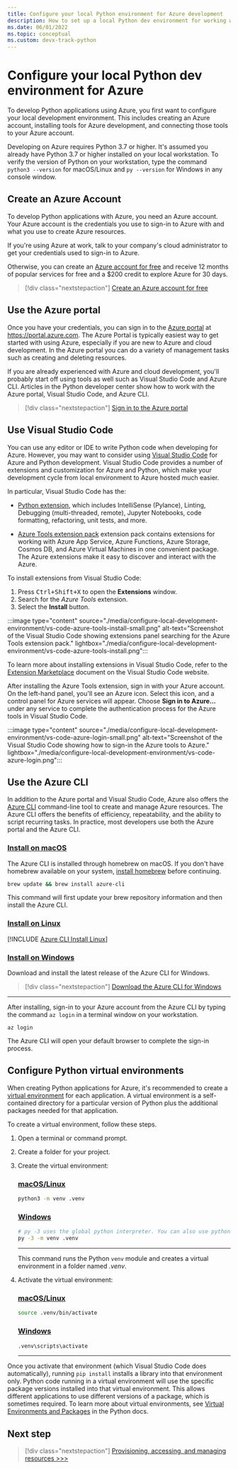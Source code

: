 ```yaml
---
title: Configure your local Python environment for Azure development
description: How to set up a local Python dev environment for working with Azure.
ms.date: 06/01/2022
ms.topic: conceptual
ms.custom: devx-track-python
---
```


# Configure your local Python dev environment for Azure

To develop Python applications using Azure, you first want to configure your local development environment.  This includes creating an Azure account, installing tools for Azure development, and connecting those tools to your Azure account.

Developing on Azure requires Python 3.7 or higher. It's assumed you already have Python 3.7 or higher installed on your local workstation. To verify the version of Python on your workstation, type the command `python3 --version` for macOS/Linux and `py --version` for Windows in any console window.

## Create an Azure Account

To develop Python applications with Azure, you need an Azure account.  Your Azure account is the credentials you use to sign-in to Azure with and what you use to create Azure resources.

If you're using Azure at work, talk to your company's cloud administrator to get your credentials used to sign-in to Azure.

Otherwise, you can create an [Azure account for free](https://azure.microsoft.com/free/python/) and receive 12 months of popular services for free and a $200 credit to explore Azure for 30 days.

> [!div class="nextstepaction"]
> [Create an Azure account for free](https://azure.microsoft.com/free/python/)

## Use the Azure portal

Once you have your credentials, you can sign in to the [Azure portal](https://portal.azure.com) at https://portal.azure.com.  The Azure Portal is typically easiest way to get started with using Azure, especially if you are new to Azure and cloud development. In the Azure portal you can do a variety of management tasks such as creating and deleting resources. 

If you are already experienced with Azure and cloud development, you'll probably start off using tools as well such as Visual Studio Code and Azure CLI. Articles in the Python developer center show how to work with the Azure portal, Visual Studio Code, and Azure CLI.

> [!div class="nextstepaction"]
> [Sign in to the Azure portal](https://portal.azure.com)

## Use Visual Studio Code

You can use any editor or IDE to write Python code when developing for Azure. However, you may want to consider using [Visual Studio Code](https://code.visualstudio.com/) for Azure and Python development. Visual Studio Code provides a number of extensions and customization for Azure and Python, which make your development cycle from local environment to Azure hosted much easier.

In particular, Visual Studio Code has the:

* [Python extension](https://marketplace.visualstudio.com/items?itemName=ms-python.python), which includes IntelliSense (Pylance), Linting, Debugging (multi-threaded, remote), Jupyter Notebooks, code formatting, refactoring, unit tests, and more.

* [Azure Tools extension pack](https://marketplace.visualstudio.com/items?itemName=ms-vscode.vscode-node-azure-pack) extension pack contains extensions for working with Azure App Service, Azure Functions, Azure Storage, Cosmos DB, and Azure Virtual Machines in one convenient package. The Azure extensions make it easy to discover and interact with the Azure.

To install extensions from Visual Studio Code:

1. Press <kbd>Ctrl+Shift+X</kbd> to open the **Extensions** window.
1. Search for the *Azure Tools* extension.
1. Select the **Install** button.

:::image type="content" source="./media/configure-local-development-environment/vs-code-azure-tools-install-small.png" alt-text="Screenshot of the Visual Studio Code showing extensions panel searching for the Azure Tools extension pack." lightbox="./media/configure-local-development-environment/vs-code-azure-tools-install.png":::

To learn more about installing extensions in Visual Studio Code, refer to the [Extension Marketplace](https://code.visualstudio.com/docs/editor/extension-gallery) document on the Visual Studio Code website.

After installing the Azure Tools extension, sign in with your Azure account. On the left-hand panel, you'll see an Azure icon. Select this icon, and a control panel for Azure services will appear. Choose **Sign in to Azure...** under any service to complete the authentication process for the Azure tools in Visual Studio Code.

:::image type="content" source="./media/configure-local-development-environment/vs-code-azure-login-small.png" alt-text="Screenshot of the Visual Studio Code showing how to sign-in the Azure tools to Azure." lightbox="./media/configure-local-development-environment/vs-code-azure-login.png":::

## Use the Azure CLI

In addition to the Azure portal and Visual Studio Code, Azure also offers the [Azure CLI](/cli/azure/) command-line tool to create and manage Azure resources. The Azure CLI offers the benefits of efficiency, repeatability, and the ability to script recurring tasks. In practice, most developers use both the Azure portal and the Azure CLI.

### [Install on macOS](#tab/macOS)

The Azure CLI is installed through homebrew on macOS. If you don't have homebrew available on your system, [install homebrew](https://docs.brew.sh/Installation.html) before continuing.

```bash
brew update && brew install azure-cli
```

This command will first update your brew repository information and then install the Azure CLI.

### [Install on Linux](#tab/linux)

[!INCLUDE [Azure CLI Install Linux](includes/azure-cli-install-linux.md)]

### [Install on Windows](#tab/windows)

Download and install the latest release of the Azure CLI for Windows.

> [!div class="nextstepaction"]
> [Download the Azure CLI for Windows](https://aka.ms/installazurecliwindows)

---

After installing, sign-in to your Azure account from the Azure CLI by typing the command `az login` in a terminal window on your workstation.

```azurecli
az login
```

The Azure CLI will open your default browser to complete the sign-in process.

## Configure Python virtual environments

When creating Python applications for Azure, it's recommended to create a [virtual environment](https://docs.python.org/3/tutorial/venv.html) for each application. A virtual environment is a self-contained directory for a particular version of Python plus the additional packages needed for that application.

To create a virtual environment, follow these steps.

1. Open a terminal or command prompt.

1. Create a folder for your project.

1. Create the virtual environment:

    ### [macOS/Linux](#tab/bash)

    ```bash
    python3 -m venv .venv
    ```

    ### [Windows](#tab/cmd)

    ```bash
    # py -3 uses the global python interpreter. You can also use python3 -m venv .venv.
    py -3 -m venv .venv
    ```

    ---

    This command runs the Python `venv` module and creates a virtual environment in a folder named *.venv*.

1. Activate the virtual environment:

    ### [macOS/Linux](#tab/bash)

    ```bash
    source .venv/bin/activate
    ```
    
    ### [Windows](#tab/cmd)

    ```cmd
    .venv\scripts\activate
    ```

    ---

Once you activate that environment (which Visual Studio Code does automatically), running `pip install` installs a library into that environment only. Python code running in a virtual environment will use the specific package versions installed into that virtual environment. This allows different applications to use different versions of a package, which is sometimes required. To learn more about virtual environments, see [Virtual Environments and Packages](https://docs.python.org/3/tutorial/venv.html) in the Python docs.

## Next step

> [!div class="nextstepaction"]
> [Provisioning, accessing, and managing resources >>>](cloud-development-provisioning.md)
